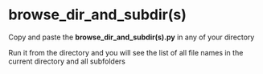 # browse_dir_and_subdir(s)

Copy and paste the **browse_dir_and_subdir(s).py** in any of your directory

Run it from the directory and you will see the list of all file names in the current directory and all subfolders

